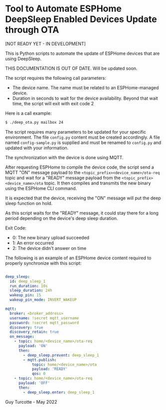 # Tool to Automate ESPHome DeepSleep Enabled Devices Update through OTA 

[NOT READY YET - IN DEVELOPMENT]

This is Python scripts to automate the update of ESPHome devices that are using DeepSleep.

THIS DOCUMENTATION IS OUT OF DATE. Will be updated soon.

The script requires the following call parameters:
  - The device name. The name must be related to an ESPHome-managed device.
  - Duration in seconds to wait for the device availability. Beyond that wait time, the script will exit with exit code 2

Here is a call example:

``` bash
$ ./deep_ota.py mailbox 24
```

The script requires many parameters to be updated for your specific environment. The file `config.py` content must be created accordingly. A file named `config-sample.py` is supplied and must be renamed to `config.py` and updated with your information.

The synchronization with the device is done using MQTT.

After requesting ESPHome to compile the device code, the script send a MQTT "ON" message payload to the `<topic_prefix><device_name>/ota-req` topic and wait for a "READY" message payload from the `<topic_prefix><device_name>/ota` topic. It then compiles and transmits the new binary using the ESPHome CLI command.

It is expected that the device, receiving the "ON" message will put the deep sleep function on hold.

As this script waits for the "READY" message, it could stay there for a long period depending on the device's deep sleep duration.

Exit Code:
  - 0: The new binary upload succeeded
  - 1: An error occurred
  - 2: The device didn't answer on time

The following is an example of an ESPHome device content required to properly synchronize with this script:

``` yaml

deep_sleep:
  id: deep_sleep_1
  run_duration: 10s
  sleep_duration: 24h
  wakeup_pin: 15
  wakeup_pin_mode: INVERT_WAKEUP

mqtt:
  broker: <broker_address>
  username: !secret mqtt_username
  password: !secret mqtt_password
  discovery: true
  discovery_retain: true
  on_message:
    - topic: home/<device_name>/ota-req
      payload: 'ON'
      then:
        - deep_sleep.prevent: deep_sleep_1
        - mqtt.publish: 
            topic: home/<device_name>/ota
            payload: 'READY'
            qos: 0
    - topic: home/<device_name>/ota-req
      payload: 'OFF'
      then:
        - deep_sleep.enter: deep_sleep_1
```

Guy Turcotte - May 2022